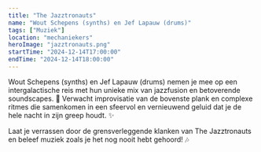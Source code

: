 ```yaml
---
title: "The Jazztronauts"
name: "Wout Schepens (synths) en Jef Lapauw (drums)"
tags: ["Muziek"]
location: "mechaniekers"
heroImage: "jazztronauts.png"
startTime: "2024-12-14T17:00:00"
endTime: "2024-12-14T18:00:00"
---
```


Wout Schepens (synths) en Jef Lapauw (drums) nemen je mee op een intergalactische reis met hun unieke mix van jazzfusion en betoverende soundscapes. 🚀 Verwacht improvisatie van de bovenste plank en complexe ritmes die samenkomen in een sfeervol en vernieuwend geluid dat je de hele nacht in zijn greep houdt. ✨

Laat je verrassen door de grensverleggende klanken van The Jazztronauts en beleef muziek zoals je het nog nooit hebt gehoord! 🎶
